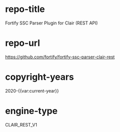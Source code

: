 # repo-title
Fortify SSC Parser Plugin for Clair (REST API)

# repo-url
https://github.com/fortify/fortify-ssc-parser-clair-rest

# copyright-years
2020-{{var:current-year}}

# engine-type
CLAIR_REST_V1
